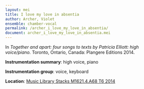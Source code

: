 ```yaml
---
layout: mei
title: I love my love in absentia
author: Archer, Violet 
ensemble: chamber-vocal
permalink: /archer_i_love_my_love_in_absentia/
document: archer_i_love_my_love_in_absentia.mei
---
```


In *Together and apart: four songs to texts by Patricia Elliott: high voice/piano.* Toronto, Ontario, Canada: Plangere Editions 2014.

**Instrumentation summary**: high voice, piano

**Instrumentation group**: voice, keyboard

**Location**: <a href="https://tufts.primo.exlibrisgroup.com/permalink/01TUN_INST/1kc9gia/alma991018331561603851" target="_blank">Music Library Stacks M1621.4.A68 T6 2014</a>